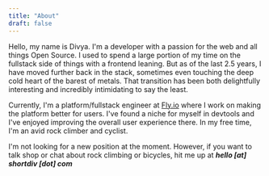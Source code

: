 ```yaml
---
title: "About"
draft: false
---
```


Hello, my name is Divya. I'm a developer with a passion for the web and all things Open Source. I used to spend a large portion of my time on the fullstack side of things with a frontend leaning. But as of the last 2.5 years, I have moved further back in the stack, sometimes even touching the deep cold heart of the barest of metals. That transition has been both delightfully interesting and incredibly intimidating to say the least.

Currently, I'm a platform/fullstack engineer at [Fly.io](https://fly.io)
where I work on making the platform better for users. I've found a niche for myself in devtools and I've enjoyed improving the overall user experience there. In my free time, I'm an avid rock climber and
cyclist.

I'm not looking for a new position at the moment. However, if you want to talk
shop or chat about rock climbing or bicycles, hit me up at **_hello [at]
shortdiv [dot] com_**
